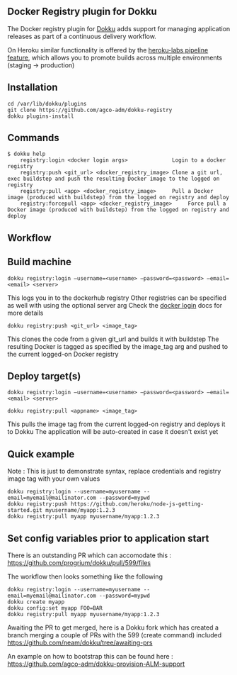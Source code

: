 Docker Registry plugin for Dokku
--------------------------------

The Docker registry plugin for [Dokku](https://github.com/progrium/dokku) adds support for managing application releases as part of a continuous delivery workflow.

On Heroku similar functionality is offered by the [heroku-labs pipeline feature](https://devcenter.heroku.com/articles/labs-pipelines), which allows you to promote builds across multiple environments (staging -> production)

Installation
------------
```
cd /var/lib/dokku/plugins
git clone https://github.com/agco-adm/dokku-registry
dokku plugins-install
```

Commands
--------
```
$ dokku help
    registry:login <docker login args>              Login to a docker registry
    registry:push <git_url> <docker_registry_image> Clone a git url, exec buildstep and push the resulting Docker image to the logged on registry
    registry:pull <app> <docker_registry_image>     Pull a Docker image (produced with buildstep) from the logged on registry and deploy
    registry:forcepull <app> <docker_registry_image>     Force pull a Docker image (produced with buildstep) from the logged on registry and deploy
```

Workflow
--------

## Build machine

```
dokku registry:login —username=<username> —password=<password> —email=<email> <server>
```
This logs you in to the dockerhub registry
Other registries can be specified as well with using the optional server arg
Check the [docker login](https://docs.docker.com/reference/commandline/cli/#login) docs for more details  

```
dokku registry:push <git_url> <image_tag>
```
This clones the code from a given git_url and builds it with buildstep
The resulting Docker is tagged as specified by the image_tag arg and pushed to the current logged-on Docker registry  

## Deploy target(s)

```
dokku registry:login —username=<username> —password=<password> —email=<email> <server>
```

```
dokku registry:pull <appname> <image_tag>
```
This pulls the image tag from the current logged-on registry and deploys it to Dokku
The application will be auto-created in case it doesn't exist yet

## Quick example

Note : This is just to demonstrate syntax, replace credentials and registry image tag with your own values  

```
dokku registry:login --username=myusername --email=myemail@mailinator.com --password=mypwd
dokku registry:push https://github.com/heroku/node-js-getting-started.git myusername/myapp:1.2.3
dokku registry:pull myapp myusername/myapp:1.2.3
```

## Set config variables prior to application start

There is an outstanding PR which can accomodate this : https://github.com/progrium/dokku/pull/599/files

The workflow then looks something like the following

```
dokku registry:login --username=myusername --email=myemail@mailinator.com --password=mypwd
dokku create myapp
dokku config:set myapp FOO=BAR
dokku registry:pull myapp myusername/myapp:1.2.3
```

Awaiting the PR to get merged, here is a Dokku fork which has created a branch merging a couple of PRs with the 599 (create command) included https://github.com/neam/dokku/tree/awaiting-prs

An example on how to bootstrap this can be found here : https://github.com/agco-adm/dokku-provision-ALM-support

